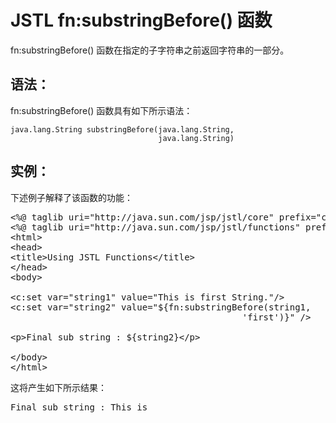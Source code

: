 # JSTL fn:substringBefore() 函数

fn:substringBefore() 函数在指定的子字符串之前返回字符串的一部分。

## 语法：

fn:substringBefore() 函数具有如下所示语法：

``` 
java.lang.String substringBefore(java.lang.String, 
                                 java.lang.String)
``` 

## 实例：

下述例子解释了该函数的功能：

<pre class="prettyprint notranslate tryit">
&lt;%@ taglib uri="http://java.sun.com/jsp/jstl/core" prefix="c" %&gt;
&lt;%@ taglib uri="http://java.sun.com/jsp/jstl/functions" prefix="fn" %&gt;
&lt;html&gt;
&lt;head&gt;
&lt;title&gt;Using JSTL Functions&lt;/title&gt;
&lt;/head&gt;
&lt;body&gt;

&lt;c:set var="string1" value="This is first String."/&gt;
&lt;c:set var="string2" value="${fn:substringBefore(string1, 
                                            'first')}" /&gt;

&lt;p&gt;Final sub string : ${string2}&lt;/p&gt;

&lt;/body&gt;
&lt;/html&gt;
</pre>

这将产生如下所示结果：

<pre class="result notranslate">
Final sub string : This is 
</pre>




